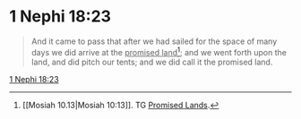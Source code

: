 # 1 Nephi 18:23

> And it came to pass that after we had sailed for the space of many days we did arrive at the <u>promised land</u>[^a]; and we went forth upon the land, and did pitch our tents; and we did call it the promised land.

[1 Nephi 18:23](https://www.churchofjesuschrist.org/study/scriptures/bofm/1-ne/18?lang=eng&id=p23#p23)


[^a]: [[Mosiah 10.13|Mosiah 10:13]]. TG [Promised Lands](https://www.churchofjesuschrist.org/study/scriptures/tg/promised-lands?lang=eng).
